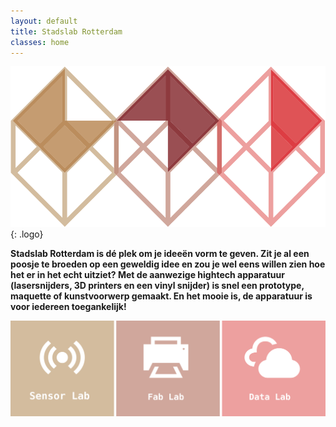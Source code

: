 ```yaml
---
layout: default
title: Stadslab Rotterdam
classes: home
---
```


![alt text](assets/svg/logo.svg "Stadslab"){: .logo}

**Stadslab Rotterdam is dé plek om je ideeën vorm te geven. Zit je al een poosje te broeden op een geweldig idee en zou je wel eens willen zien hoe het er in het echt uitziet? Met de aanwezige hightech apparatuur (lasersnijders, 3D printers en een vinyl snijder) is snel een prototype, maquette of kunstvoorwerp gemaakt. En het mooie is, de apparatuur is voor iedereen toegankelijk!**


![alt text](assets/svg/stadslabs.svg "SensorLab FabLab DataLab")